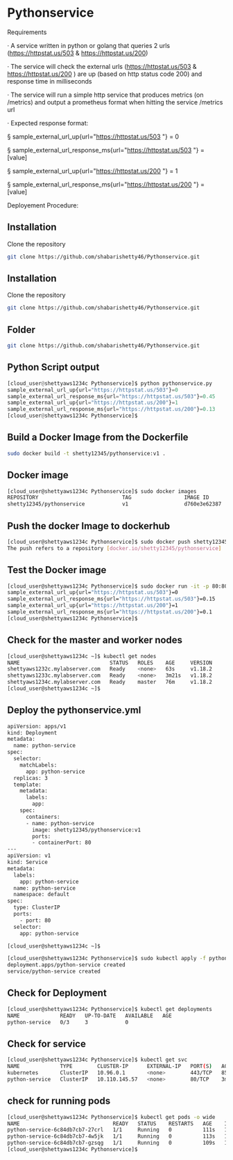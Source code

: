 # Pythonservice

Requirements

·        A service written in python or golang that queries 2 urls (https://httpstat.us/503 & https://httpstat.us/200)

·        The service will check the external urls (https://httpstat.us/503 & https://httpstat.us/200 ) are up (based on http status code 200) and response time in milliseconds

·        The service will run a simple http service that produces  metrics (on /metrics) and output a prometheus format when hitting the service /metrics url

·   Expected response format:

§  sample_external_url_up{url="https://httpstat.us/503 "}  = 0

§  sample_external_url_response_ms{url="https://httpstat.us/503 "}  = [value]

§  sample_external_url_up{url="https://httpstat.us/200 "}  = 1

§  sample_external_url_response_ms{url="https://httpstat.us/200 "}  = [value]



Deployement Procedure:


## Installation

Clone the repository 

```bash
git clone https://github.com/shabarishetty46/Pythonservice.git
```
## Installation

Clone the repository 

```bash
git clone https://github.com/shabarishetty46/Pythonservice.git
```
## Folder

```bash
git clone https://github.com/shabarishetty46/Pythonservice.git
```



## Python Script output 

```python
[cloud_user@shettyaws1234c Pythonservice]$ python pythonservice.py
sample_external_url_up{url="https://httpstat.us/503"}=0
sample_external_url_response_ms{url="https://httpstat.us/503"}=0.45
sample_external_url_up{url="https://httpstat.us/200"}=1
sample_external_url_response_ms{url="https://httpstat.us/200"}=0.13
[cloud_user@shettyaws1234c Pythonservice]$
```

## Build a Docker Image from the Dockerfile

```bash
sudo docker build -t shetty12345/pythonservice:v1 .
```

## Docker image 

```bash
[cloud_user@shettyaws1234c Pythonservice]$ sudo docker images
REPOSITORY                           TAG                 IMAGE ID            CREATED              SIZE
shetty12345/pythonservice            v1                  d760e3e62387        About a minute ago   923 MB
```
## Push the docker Image to dockerhub

```bash
[cloud_user@shettyaws1234c Pythonservice]$ sudo docker push shetty12345/pythonservice
The push refers to a repository [docker.io/shetty12345/pythonservice]
```


## Test the Docker image 

```bash
[cloud_user@shettyaws1234c Pythonservice]$ sudo docker run -it -p 80:80 shetty12345/pythonservice:v1
sample_external_url_up{url="https://httpstat.us/503"}=0
sample_external_url_response_ms{url="https://httpstat.us/503"}=0.15
sample_external_url_up{url="https://httpstat.us/200"}=1
sample_external_url_response_ms{url="https://httpstat.us/200"}=0.1
[cloud_user@shettyaws1234c Pythonservice]$

```

## Check for the master and worker nodes

```bash
[cloud_user@shettyaws1234c ~]$ kubectl get nodes
NAME                             STATUS   ROLES    AGE     VERSION
shettyaws1232c.mylabserver.com   Ready    <none>   63s     v1.18.2
shettyaws1233c.mylabserver.com   Ready    <none>   3m21s   v1.18.2
shettyaws1234c.mylabserver.com   Ready    master   76m     v1.18.2
[cloud_user@shettyaws1234c ~]$
```
## Deploy the pythonservice.yml

```bash
apiVersion: apps/v1
kind: Deployment
metadata:
  name: python-service
spec:
  selector:
    matchLabels:
      app: python-service
  replicas: 3
  template:
    metadata:
      labels:
        app:
    spec:
      containers:
      - name: python-service
        image: shetty12345/pythonservice:v1
        ports:
        - containerPort: 80
---
apiVersion: v1
kind: Service
metadata:
  labels:
    app: python-service
  name: python-service
  namespace: default
spec:
  type: ClusterIP
  ports:
    - port: 80
  selector:
    app: python-service

[cloud_user@shettyaws1234c ~]$
```

```bash
[cloud_user@shettyaws1234c Pythonservice]$ sudo kubectl apply -f pythonservice.yml --kubeconfig=/etc/kubernetes/admin.conf
deployment.apps/python-service created
service/python-service created
```

## Check for Deployment
```bash
[cloud_user@shettyaws1234c Pythonservice]$ kubectl get deployments
NAME             READY   UP-TO-DATE   AVAILABLE   AGE
python-service   0/3     3            0           
```
## Check for service
```bash
[cloud_user@shettyaws1234c Pythonservice]$ kubectl get svc
NAME             TYPE        CLUSTER-IP      EXTERNAL-IP   PORT(S)   AGE
kubernetes       ClusterIP   10.96.0.1       <none>        443/TCP   85m
python-service   ClusterIP   10.110.145.57   <none>        80/TCP    3m6s         
```
## check for running pods

```bash
[cloud_user@shettyaws1234c Pythonservice]$ kubectl get pods -o wide
NAME                              READY   STATUS    RESTARTS   AGE    IP          NODE                             NOMINATED NODE   READINESS GATES
python-service-6c84db7cb7-27crl   1/1     Running   0          111s   10.38.0.0   shettyaws1232c.mylabserver.com   <none>           <none>
python-service-6c84db7cb7-4w5jk   1/1     Running   0          113s   10.40.0.1   shettyaws1233c.mylabserver.com   <none>           <none>
python-service-6c84db7cb7-gzsqg   1/1     Running   0          109s   10.40.0.2   shettyaws1233c.mylabserver.com   <none>           <none>
[cloud_user@shettyaws1234c Pythonservice]$
```
